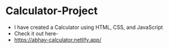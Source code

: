 # Calculator-Project
- I have created a Calculator using HTML, CSS, and JavaScript
- Check it out here-
- https://abhay-calculator.netlify.app/

